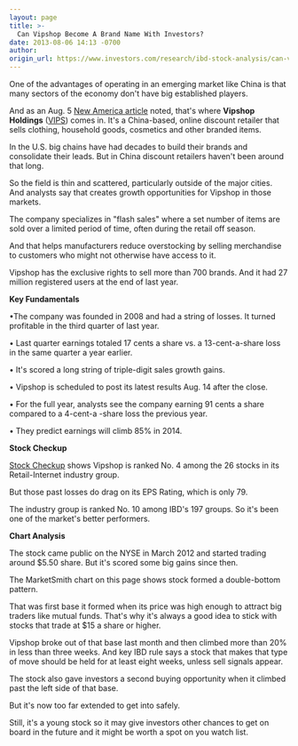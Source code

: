 ```yaml
---
layout: page
title: >-
  Can Vipshop Become A Brand Name With Investors?
date: 2013-08-06 14:13 -0700
author: 
origin_url: https://www.investors.com/research/ibd-stock-analysis/can-vipshop-become-a-brand-name-with-investors/
---
```





  

One of the advantages of operating in an emerging market like China is that many sectors of the economy don't have big established players.

  

And as an Aug. 5 [New America article](http://news.investors.com/business-the-new-america/080213-666225-chinese-online-retailer-vipshop-holdings-sales-growth.htm) noted, that's where **Vipshop Holdings** ([VIPS](https://research.investors.com/quote.aspx?symbol=VIPS)) comes in. It's a China-based, online discount retailer that sells clothing, household goods, cosmetics and other branded items.

  

In the U.S. big chains have had decades to build their brands and consolidate their leads. But in China discount retailers haven't been around that long.

  

So the field is thin and scattered, particularly outside of the major cities. And analysts say that creates growth opportunities for Vipshop in those markets.

  

The company specializes in "flash sales" where a set number of items are sold over a limited period of time, often during the retail off season.

  

And that helps manufacturers reduce overstocking by selling merchandise to customers who might not otherwise have access to it.

  

Vipshop has the exclusive rights to sell more than 700 brands. And it had 27 million registered users at the end of last year.

  

**Key Fundamentals**

  

•The company was founded in 2008 and had a string of losses. It turned profitable in the third quarter of last year.

  

• Last quarter earnings totaled 17 cents a share vs. a 13-cent-a-share loss in the same quarter a year earlier.

  

• It's scored a long string of triple-digit sales growth gains.

  

• Vipshop is scheduled to post its latest results Aug. 14 after the close.

  

• For the full year, analysts see the company earning 91 cents a share compared to a 4-cent-a -share loss the previous year.

  

• They predict earnings will climb 85% in 2014.

  

**Stock Checkup**

  

[Stock Checkup](http://research.investors.com/stock-checkup/nyse-vipshop-holdings-ltd-ads-vips.aspx) shows Vipshop is ranked No. 4 among the 26 stocks in its Retail-Internet industry group.

  

But those past losses do drag on its EPS Rating, which is only 79.

  

The industry group is ranked No. 10 among IBD's 197 groups. So it's been one of the market's better performers.

  

**Chart Analysis**

  

The stock came public on the NYSE in March 2012 and started trading around $5.50 share. But it's scored some big gains since then.

  

The MarketSmith chart on this page shows stock formed a double-bottom pattern.

  

That was first base it formed when its price was high enough to attract big traders like mutual funds. That's why it's always a good idea to stick with stocks that trade at $15 a share or higher.

  

Vipshop broke out of that base last month and then climbed more than 20% in less than three weeks. And key IBD rule says a stock that makes that type of move should be held for at least eight weeks, unless sell signals appear.

  

The stock also gave investors a second buying opportunity when it climbed past the left side of that base.

  

But it's now too far extended to get into safely.

  

Still, it's a young stock so it may give investors other chances to get on board in the future and it might be worth a spot on you watch list.




